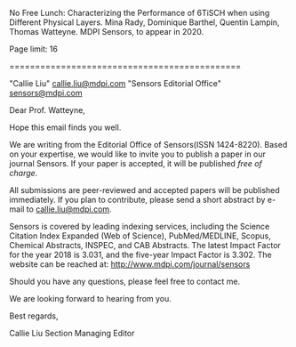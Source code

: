 No Free Lunch: Characterizing the Performance of 6TiSCH when using Different Physical Layers. Mina Rady, Dominique Barthel, Quentin Lampin, Thomas Watteyne. MDPI Sensors, to appear in 2020.

Page limit: 16

=============================================

"Callie Liu" <callie.liu@mdpi.com>
"Sensors Editorial Office" <sensors@mdpi.com>

Dear Prof. Watteyne,

Hope this email finds you well.

We are writing from the Editorial Office of Sensors(ISSN 1424-8220).
Based on your expertise, we would like to invite you to publish a paper
in our journal Sensors. If your paper is accepted, it will be published
*free of charge*.

All submissions are peer-reviewed and accepted papers will be published
immediately. If you plan to contribute, please send a short abstract by
e-mail to callie.liu@mdpi.com.

Sensors is covered by leading indexing services, including the Science
Citation Index Expanded (Web of Science), PubMed/MEDLINE, Scopus,
Chemical Abstracts, INSPEC, and CAB Abstracts. The latest Impact Factor
for the year 2018 is 3.031, and the five-year Impact Factor is 3.302.
The website can be reached at: http://www.mdpi.com/journal/sensors

Should you have any questions, please feel free to contact me.

We are looking forward to hearing from you.

Best regards,

Callie Liu
Section Managing Editor
